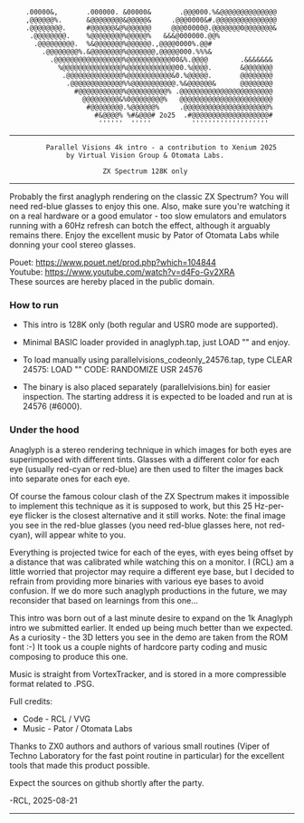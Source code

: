        
        .00000&,       .000000. &00000&       .@@@000.%&@@@@@@@@@@@@@@       
        ,@@@@@@%.      &@@@@@@@@&@@@@@&     .@@@0000&#.@@@@@@@@@@@@@@@       
        .@@@@@@@@.     #@@@@@@&@%@@@@@@     @@@00000@.@@@@@@@0@@@@@@@&        
         .@@@@@@@@.    %@@@@@@@@%@@@@@%   &&&@000000.@@%                    
          .@@@@@@@@@.  %&@@@@@@@%@@@@@@.,@@@@0000%.@@#       
            .@@@@@@@@%.&@@@@@@@@%@@@@@@@,@@@@@000.%%%&                 
              .@@@@@@@@@@@@@@@@@%@@@@@@@@@@@00&%.@@@@        .&&&&&&&       
                %@@@@@@@@@@@@@@@%@@@@@@@@@@@@00.%@@@@.       &@@@@@@@   
                 .@@@@@@@@@@@@@@%@@@@@@@@@@@&0.%@@@@@.       @@@@@@@@       
                  .@@@@@@@@@@@@@%%@@@@@@@@@@@.%&@@@@@@&      @@@@@@@@       
                    #@@@@@@@@@@@%@@@@@@@@@@% .@@@@@@@@@@@@@@@@@@@@@@@       
                      @@@@@@@@@&%0@@@@@@@@%   @@@@@@@@@@@@@@@@@@@@@@@      
                       #@@@@@@@@.%@@@@@@%     .@@@@@@@@@@@@@@@@@@@@@%     
                         #&@@@@% %#&@@@# 2o25  .#@@@@@@@@@@@@@@@@@@@#       
                          ''''''  '''''          ''''''''''''''''''' 

-------- ------ ----- ---- --- -- - - -- --- ---- ----- ------ ------- --------

             Parallel Visions 4k intro - a contribution to Xenium 2025
                  by Virtual Vision Group & Otomata Labs.

                           ZX Spectrum 128K only

-------- ------ ----- ---- --- -- - - -- --- ---- ----- ------ ------- --------

   Probably the first anaglyph rendering on the classic ZX Spectrum? You will
need red-blue glasses to enjoy this one. Also, make sure you're watching it on
a real hardware or a good emulator - too slow emulators and emulators running
with a 60Hz refresh can botch the effect, although it arguably remains there.
Enjoy the excellent music by Pator of Otomata Labs while donning your cool
stereo glasses.

  Pouet: https://www.pouet.net/prod.php?which=104844 \
  Youtube: https://www.youtube.com/watch?v=d4Fo-Gv2XRA \
  These sources are hereby placed in the public domain.

### How to run

  - This intro is 128K only (both regular and USR0 mode are supported). 

  - Minimal BASIC loader provided in anaglyph.tap, just LOAD "" and enjoy.

  - To load manually using parallelvisions_codeonly_24576.tap, type
     CLEAR 24575: LOAD "" CODE: RANDOMIZE USR 24576

  - The binary is also placed separately (parallelvisions.bin) for easier 
    inspection. The starting address it is expected to be loaded and run at 
    is 24576 (#6000).

### Under the hood

   Anaglyph is a stereo rendering technique in which images for both eyes are
superimposed with different tints. Glasses with a different color for each eye
(usually red-cyan or red-blue) are then used to filter the images back into 
separate ones for each eye. 

   Of course the famous colour clash of the ZX Spectrum makes it impossible to
implement this technique as it is supposed to work, but this 25 Hz-per-eye
flicker is the closest alternative and it still works. Note: the final image 
you see in the red-blue glasses (you need red-blue glasses here, not red-cyan),
will appear white to you.

   Everything is projected twice for each of the eyes, with eyes being offset
by a distance that was calibrated while watching this on a monitor. I (RCL) am
a little worried that projector may require a different eye base, but I decided
to refrain from providing more binaries with various eye bases to avoid confusion. 
If we do more such anaglyph productions in the future, we may reconsider that
based on learnings from this one...

   This intro was born out of a last minute desire to expand on the 1k Anaglyph
intro we submitted earlier. It ended up being much better than we expected. As
a curiosity - the 3D letters you see in the demo are taken from the ROM font :-)
It took us a couple nights of hardcore party coding and music composing to
produce this one.

   Music is straight from VortexTracker, and is stored in a more compressible
format related to .PSG.

  Full credits:
  - Code - RCL / VVG
  - Music - Pator / Otomata Labs

  Thanks to ZX0 authors and authors of various small routines (Viper of
Techno Laboratory for the fast point routine in particular) for the excellent
tools that made this product possible. 

  Expect the sources on github shortly after the party.

 -RCL, 2025-08-21
------------------ ----- ---- --- -- -  
